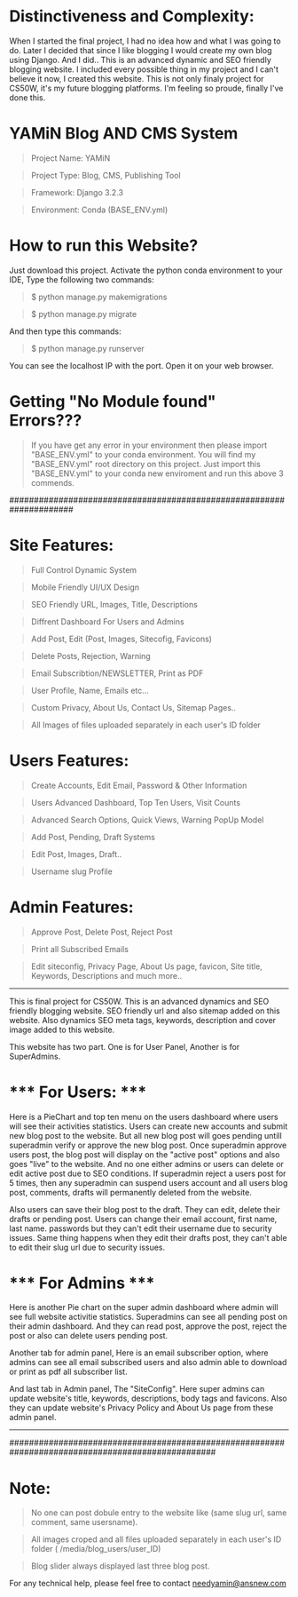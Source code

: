 # Distinctiveness and Complexity:
When I started the final project, I had no idea how and what I was going to do. Later I decided that since I like blogging I would create my own blog using Django. And I did.. This is an advanced dynamic and SEO friendly blogging website. I included every possible thing in my project and I can't believe it now, I created this website. This is not only finaly project for CS50W, it's my future blogging platforms. I'm feeling so proude, finally I've done this.

# YAMiN Blog AND CMS System #
> Project Name: YAMiN

> Project Type: Blog, CMS, Publishing Tool 

> Framework: Django 3.2.3

> Environment: Conda (BASE_ENV.yml)

# How to run this Website?
Just download this project. Activate the python conda environment to your IDE, Type the following two commands:
> $ python manage.py makemigrations

> $ python manage.py migrate

And then type this commands: 
> $ python manage.py runserver

You can see the localhost IP with the port. Open it on your web browser.

# Getting "No Module found" Errors???
> If you have get any error in your environment then please import "BASE_ENV.yml" to your conda environment. 
You will find my "BASE_ENV.yml" root directory on this project. Just import this "BASE_ENV.yml" to your conda new enviroment and run this above 3 commends.


#####################################################################

# Site Features:
> Full Control Dynamic System 

> Mobile Friendly UI/UX Design

> SEO Friendly URL, Images, Title, Descriptions

> Diffrent Dashboard For Users and Admins

> Add Post, Edit (Post, Images, Sitecofig, Favicons)

> Delete Posts, Rejection, Warning

> Email Subscribtion/NEWSLETTER, Print as PDF

> User Profile, Name, Emails etc...

> Custom Privacy, About Us, Contact Us, Sitemap Pages..

> All Images of files uploaded separately in each user's ID folder


# Users Features:
> Create Accounts, Edit Email, Password & Other Information

> Users Advanced Dashboard, Top Ten Users, Visit Counts

> Advanced Search Options, Quick Views, Warning PopUp Model

> Add Post, Pending, Draft Systems

> Edit Post, Images, Draft..

> Username slug Profile


# Admin Features:
> Approve Post, Delete Post, Reject Post

> Print all Subscribed Emails

> Edit siteconfig, Privacy Page, About Us page, favicon, Site title, Keywords, Descriptions and much more..


****************************************************************************************************
This is final project for CS50W. This is an advanced dynamics and SEO friendly blogging website. SEO friendly url and also sitemap added on this website. Also dynamics SEO meta tags, keywords, description and cover image added to this website.

This website has two part. One is for User Panel, Another is for SuperAdmins. 

# *** For Users: ***

Here is a PieChart and top ten menu on the users dashboard where users will see their activities statistics. Users can create new accounts and submit new blog post to the website. But all new blog post will goes pending untill superadmin verify or approve the new blog post. Once superadmin approve users post, the blog post will display on the "active post" options and also goes "live" to the website. And no one either admins or users can delete or edit active post due to SEO conditions. If superadmin reject a users post for 5 times, then any superadmin can suspend users account and all users blog post, comments, drafts will permanently deleted from the website.

Also users can save their blog post to the draft. They can edit, delete their drafts or pending post. Users can change their email account, first name, last name. passwords but they can't edit their username due to security issues. Same thing happens when they edit their drafts post, they can't able to edit their slug url due to security issues. 

# *** For Admins ***
Here is another Pie chart on the super admin dashboard where admin will see full website activitie statistics. Superadmins can see all pending post on their admin dashboard. And they can read post, approve the post, reject the post or also can delete users pending post. 

Another tab for admin panel, Here is an email subscriber option, where admins can see all email subscribed users and also admin able to download or print as pdf all subscriber list.

And last tab in Admin panel, The "SiteConfig". Here super admins can update website's title, keywords, descriptions, body tags and favicons. Also they can update website's Privacy Policy and About Us page from these admin panel.
****************************************************************************************************


##################################################################################################

# Note:
> No one can post dobule entry to the website like (same slug url, same comment, same usersname).

> All images croped and all files uploaded separately in each user's ID folder ( /media/blog_users/user_ID)

> Blog slider always displayed last three blog post.




For any technical help, please feel free to contact needyamin@ansnew.com
